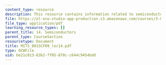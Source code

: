 ```yaml
---
content_type: resource
description: This resource contains information related to semiconductors.
file: https://ol-ocw-studio-app-production.s3.amazonaws.com/courses/3-091sc-introduction-to-solid-state-chemistry-fall-2010/be21c01363b2ff05878cc644c9454bdd_MIT3_091SCF09_lec14.pdf
file_type: application/pdf
learning_resource_types: []
parent_title: 14. Semiconductors
parent_type: CourseSection
resourcetype: Document
title: MIT3_091SCF09_lec14.pdf
type: OCWFile
uid: be21c013-63b2-ff05-878c-c644c9454bdd
---
```

